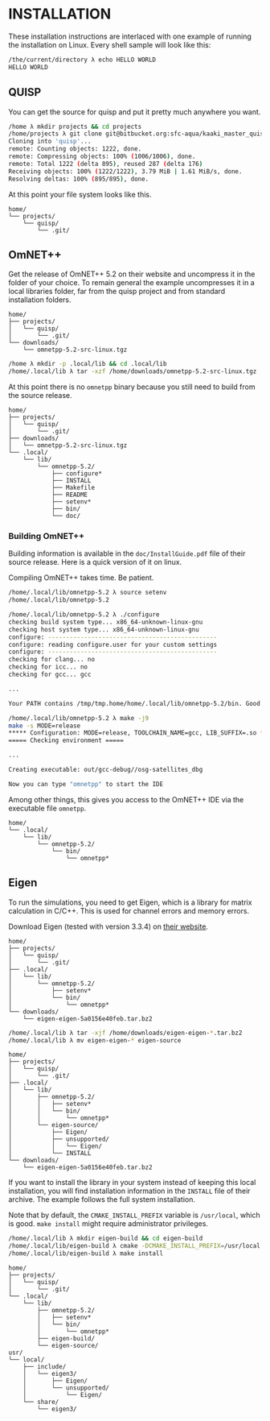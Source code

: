 # INSTALLATION

These installation instructions are interlaced with one example of running the
installation on Linux. Every shell sample will look like this:

```sh
/the/current/directory λ echo HELLO WORLD
HELLO WORLD
```

## QUISP

You can get the source for quisp and put it pretty much anywhere you want.

```sh
/home λ mkdir projects && cd projects
/home/projects λ git clone git@bitbucket.org:sfc-aqua/kaaki_master_quisp.git quisp
Cloning into 'quisp'...
remote: Counting objects: 1222, done.
remote: Compressing objects: 100% (1006/1006), done.
remote: Total 1222 (delta 895), reused 287 (delta 176)
Receiving objects: 100% (1222/1222), 3.79 MiB | 1.61 MiB/s, done.
Resolving deltas: 100% (895/895), done.
```

At this point your file system looks like this.

```
home/
└── projects/
    └── quisp/
        └── .git/
```

## OmNET++

Get the release of OmNET++ 5.2 on their website and uncompress it in the folder
of your choice. To remain general the example uncompresses it in a local
libraries folder, far from the quisp project and from standard installation
folders.

```
home/
├── projects/
│   └── quisp/
│       └── .git/
└── downloads/
    └── omnetpp-5.2-src-linux.tgz
```

```sh
/home λ mkdir -p .local/lib && cd .local/lib
/home/.local/lib λ tar -xzf /home/downloads/omnetpp-5.2-src-linux.tgz
```

At this point there is no `omnetpp` binary because you still need to build from
the source release.

```
home/
├── projects/
│   └── quisp/
│       └── .git/
├── downloads/
│   └── omnetpp-5.2-src-linux.tgz
└── .local/
    └── lib/
        └── omnetpp-5.2/
            ├── configure*
            ├── INSTALL
            ├── Makefile
            ├── README
            ├── setenv*
            ├── bin/
            └── doc/
```

### Building OmNET++

Building information is available in the `doc/InstallGuide.pdf` file of their
source release. Here is a quick version of it on linux.

Compiling OmNET++ takes time. Be patient.

```sh
/home/.local/lib/omnetpp-5.2 λ source setenv
/home/.local/lib/omnetpp-5.2

/home/.local/lib/omnetpp-5.2 λ ./configure
checking build system type... x86_64-unknown-linux-gnu
checking host system type... x86_64-unknown-linux-gnu
configure: -----------------------------------------------
configure: reading configure.user for your custom settings
configure: -----------------------------------------------
checking for clang... no
checking for icc... no
checking for gcc... gcc

...

Your PATH contains /tmp/tmp.home/home/.local/lib/omnetpp-5.2/bin. Good!

/home/.local/lib/omnetpp-5.2 λ make -j9
make -s MODE=release
***** Configuration: MODE=release, TOOLCHAIN_NAME=gcc, LIB_SUFFIX=.so ****
===== Checking environment =====

...

Creating executable: out/gcc-debug//osg-satellites_dbg

Now you can type "omnetpp" to start the IDE
```

Among other things, this gives you access to the OmNET++ IDE via the executable
file `omnetpp`.

```
home/
└── .local/
    └── lib/
        └── omnetpp-5.2/
            └── bin/
                └── omnetpp*
```

## Eigen

To run the simulations, you need to get Eigen, which is a library for matrix
calculation in C/C++. This is used for channel errors and memory errors.

Download Eigen (tested with version 3.3.4) on [their website][eigen].

[eigen]: http://eigen.tuxfamily.org/index.php?title=Main_Page

```
home/
├── projects/
│   └── quisp/
│       └── .git/
├── .local/
│   └── lib/
│       └── omnetpp-5.2/
│           ├── setenv*
│           └── bin/
│               └── omnetpp*
└── downloads/
    └── eigen-eigen-5a0156e40feb.tar.bz2
```

```sh
/home/.local/lib λ tar -xjf /home/downloads/eigen-eigen-*.tar.bz2
/home/.local/lib λ mv eigen-eigen-* eigen-source
```

```
home/
├── projects/
│   └── quisp/
│       └── .git/
├── .local/
│   └── lib/
│       ├── omnetpp-5.2/
│       │   ├── setenv*
│       │   └── bin/
│       │       └── omnetpp*
│       └── eigen-source/
│           ├── Eigen/
│           ├── unsupported/
│           │   └── Eigen/
│           └── INSTALL
└── downloads/
    └── eigen-eigen-5a0156e40feb.tar.bz2
```

If you want to install the library in your system instead of keeping this local
installation, you will find installation information in the `INSTALL` file of
their archive. The example follows the full system installation.

Note that by default, the `CMAKE_INSTALL_PREFIX` variable is `/usr/local`, which
is good. `make install` might require administrator privileges.

```sh
/home/.local/lib λ mkdir eigen-build && cd eigen-build
/home/.local/lib/eigen-build λ cmake -DCMAKE_INSTALL_PREFIX=/usr/local ../eigen-source
/home/.local/lib/eigen-build λ make install
```

```
home/
├── projects/
│   └── quisp/
│       └── .git/
└── .local/
    └── lib/
        ├── omnetpp-5.2/
        │   ├── setenv*
        │   └── bin/
        │       └── omnetpp*
        ├── eigen-build/
        └── eigen-source/
usr/
└── local/
    ├── include/
    │   └── eigen3/
    │       ├── Eigen/
    │       └── unsupported/
    │           └── Eigen/
    └── share/
        └── eigen3/
```
